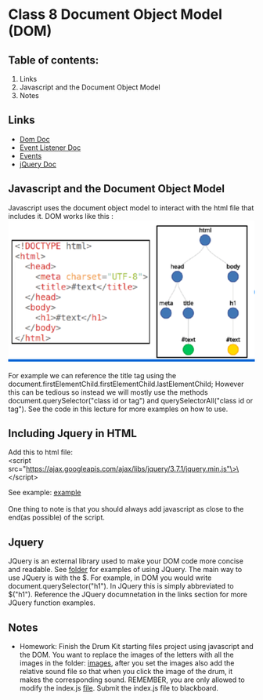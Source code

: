 # Class 8 Document Object Model (DOM)

## Table of contents:
1. Links
2. Javascript and the Document Object Model
3. Notes
   

## Links
* [Dom Doc](https://www.w3schools.com/jsref/dom_obj_style.asp)
* [Event Listener Doc](https://developer.mozilla.org/en-US/docs/Web/API/EventTarget/addEventListener)
* [Events](https://developer.mozilla.org/en-US/docs/Web/Events)
* [jQuery Doc](https://jquery.com/)


## Javascript and the Document Object Model
Javascript uses the document object model to interact with the html file that includes it. DOM works like this :
![title](./dom_tree.png)<br><br>
For example we can reference the title tag using the document.firstElementChild.firstElementChild.lastElementChild; However this can be tedious so instead we will mostly use the methods document.querySelector("class id or tag") and querySelectorAll("class id or tag"). See the code in this lecture for more examples on how to use. 


## Including Jquery in HTML
Add this to html file:  
\<script src="https://ajax.googleapis.com/ajax/libs/jquery/3.7.1/jquery.min.js"\>\</script\>

See example:  [example](./examples/adding_javascript.html) <br><br>
One thing to note is that you should always add javascript as close to the end(as possible) of the script. 


## Jquery
JQuery is an external library used to make your DOM code more concise and readable. See [folder](./jquery_intro/) for examples of using JQuery. The main way to use JQuery is with the $. For example, in DOM you would write document.querySelector("h1"). In JQuery this is simply abbreviated to $("h1"). Reference the JQuery documnetation in the links section for more JQuery function examples.  


## Notes
* Homework: Finish the Drum Kit starting files project using javascript and the DOM. You want to replace the images of the letters with all the images in the folder: [images](./Drum%20Kit%20Starting%20Files/images/), after you set the images also add the relative sound file so that when you click the image of the drum, it makes the corresponding sound. REMEMBER, you are only allowed to modify the index.js [file](./Drum%20Kit%20Starting%20Files/index.js). Submit the index.js file to blackboard.

  